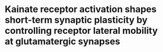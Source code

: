 # Kainate receptor activation shapes short-term synaptic plasticity by controlling receptor lateral mobility at glutamatergic synapses

